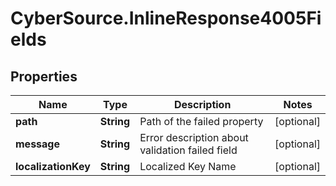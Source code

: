 # CyberSource.InlineResponse4005Fields

## Properties
Name | Type | Description | Notes
------------ | ------------- | ------------- | -------------
**path** | **String** | Path of the failed property | [optional] 
**message** | **String** | Error description about validation failed field | [optional] 
**localizationKey** | **String** | Localized Key Name | [optional] 


